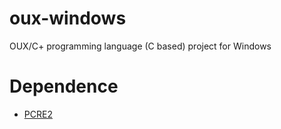 # oux-windows

OUX/C+ programming language (C based) project for Windows

# Dependence
* [PCRE2](https://github.com/PCRE2Project/pcre2)
